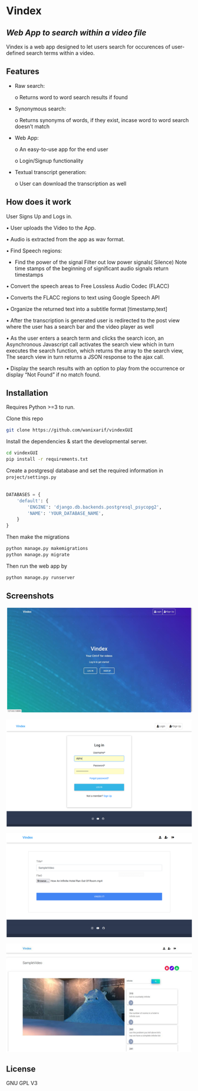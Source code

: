 # Vindex

## _Web App to search within a video file_

Vindex is a web app designed to let users search for occurences of user-defined search terms within a video.

## Features

- Raw search:
  
  o Returns word to word search results if found

- Synonymous search:
  
  o Returns synonyms of words, if they exist, incase word to word search
  doesn’t match

- Web App:
  
  o An easy-to-use app for the end user

  o Login/Signup functionality

- Textual transcript generation:
  
  o User can download the transcription as well

## How does it work

User Signs Up and Logs in.

• User uploads the Video to the App.

• Audio is extracted from the app as wav format.

• Find Speech regions:

- Find the power of the signal Filter out low power signals( Silence) Note time stamps
  of the beginning of significant audio signals return timestamps

• Convert the speech areas to Free Lossless Audio Codec (FLACC)

• Converts the FLACC regions to text using Google Speech API

• Organize the returned text into a subtitle format [timestamp,text]

• After the transcription is generated user is redirected to the post view where the user has a search bar and the video player as well

• As the user enters a search term and clicks the search icon, an Asynchronous Javascript call activates the search view which in turn executes the search function, which returns the array
to the search view, The search view in turn returns a JSON response to the ajax call.

• Display the search results with an option to play from the occurrence or display “Not Found” if no match found.

## Installation

Requires Python >=3 to run.

Clone this repo

```sh
git clone https://github.com/wanixarif/vindexGUI
```

Install the dependencies & start the developmental server.

```sh
cd vindexGUI
pip install -r requirements.txt
```

Create a postgresql database and set the required information in `project/settings.py`

```python

DATABASES = {
    'default': {
        'ENGINE': 'django.db.backends.postgresql_psycopg2',
        'NAME': 'YOUR_DATABASE_NAME',
    }
}
```

Then make the migrations

```sh
python manage.py makemigrations
python manage.py migrate
```

Then run the web app by

```sh
python manage.py runserver
```

## Screenshots

![image](docs/1.png)

![image](docs/2.png)

![image](docs/3.png)

![image](docs/4.png)

## License

GNU GPL V3

